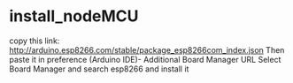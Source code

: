 # install_nodeMCU
copy this link: http://arduino.esp8266.com/stable/package_esp8266com_index.json
Then paste it in preference (Arduino IDE)- Additional Board Manager URL
Select Board Manager and search esp8266 and install it

